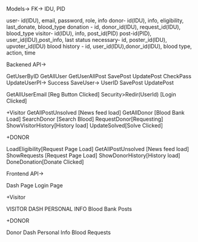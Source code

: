Models->
FK-> IDU, PID

user- id(IDU), email, password, role, info
donor- id(IDU), info, eligibility, last_donate, blood_type
donation - id, donor_id(IDU), request_id(IDU), blood_type
visitor- id(IDU), info, post_id(PID)
post-id(PID), user_id(IDU),post_info, last status
necessary- id, poster_id(IDU), upvoter_id(IDU)
blood history - id, user_id(IDU),donor_id(IDU), blood type, action, time

Backened API->

GetUserByID
GetAllUser
GetUserAllPost
SavePost
UpdatePost
CheckPass
UpdateUserPI-> Success
SaveUser-> UserID
SavePost
UpdatePost


GetAllUserEmail [Reg Button Clicked]
Security>Redir(UserId) [Login Clicked]

+Visitor
GetAllPostUnsolved [News feed load]
GetAllDonor [Blood Bank Load]
SearchDonor [Search Blood]
RequestDonor[Requesting]
ShowVisitorHistory[History load]
UpdateSolved[Solve Clicked]

+DONOR

LoadEligibility[Request Page Load]
GetAllPostUnsolved [News feed load]
ShowRequests [Request Page Load]
ShowDonorHistory[History load]
DoneDonation[Donate Clicked]



Frontend API->

Dash Page
Login Page

+Visitor

VISITOR DASH
PERSONAL INFO
Blood Bank
Posts

+DONOR

Donor Dash
Personal Info
Blood Requests
